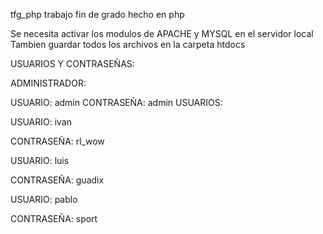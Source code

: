 tfg_php
trabajo fin de grado hecho en php

Se necesita activar los modulos de APACHE y MYSQL en el servidor local Tambien guardar todos los archivos en la carpeta htdocs

USUARIOS Y CONTRASEÑAS:

ADMINISTRADOR:

USUARIO: admin
CONTRASEÑA: admin
USUARIOS:

USUARIO: ivan

CONTRASEÑA: rl_wow

USUARIO: luis

CONTRASEÑA: guadix

USUARIO: pablo

CONTRASEÑA: sport
